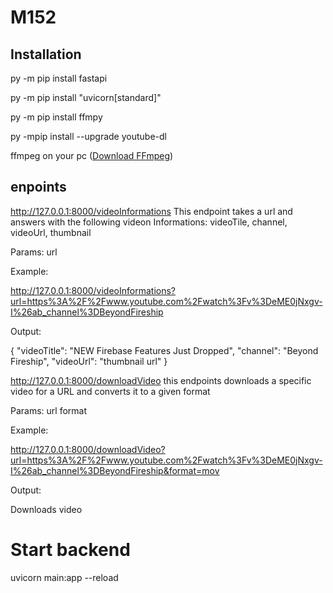 # M152

## Installation
py -m pip install fastapi

py -m pip install "uvicorn[standard]"

py -m pip install ffmpy

py -mpip install --upgrade youtube-dl

ffmpeg on your pc ([Download FFmpeg](https://ffmpeg.org/download.html))

## enpoints
http://127.0.0.1:8000/videoInformations This endpoint takes a url and answers with the following videon Informations:
videoTile, channel, videoUrl, thumbnail

Params:
url

Example:

http://127.0.0.1:8000/videoInformations?url=https%3A%2F%2Fwww.youtube.com%2Fwatch%3Fv%3DeME0jNxgv-I%26ab_channel%3DBeyondFireship

Output:

{
  "videoTitle": "NEW Firebase Features Just Dropped",
  "channel": "Beyond Fireship",
  "videoUrl": "thumbnail url"
}

http://127.0.0.1:8000/downloadVideo this endpoints downloads a specific video for a URL and converts it to a given format

Params:
url
format

Example:

http://127.0.0.1:8000/downloadVideo?url=https%3A%2F%2Fwww.youtube.com%2Fwatch%3Fv%3DeME0jNxgv-I%26ab_channel%3DBeyondFireship&format=mov

Output:

Downloads video

# Start backend
uvicorn main:app --reload



